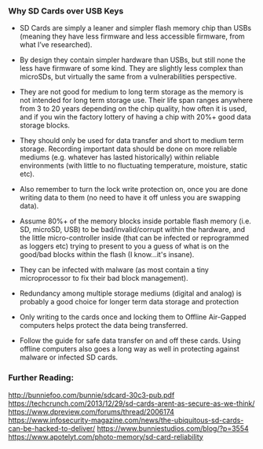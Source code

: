 ### Why SD Cards over USB Keys

- SD Cards are simply a leaner and simpler flash memory chip than USBs (meaning they have less firmware and less accessible firmware, from what I’ve researched).

- By design they contain simpler hardware than USBs, but still none the less have firmware of some kind. They are slightly less complex than microSDs, but virtually the same from a vulnerabilities perspective.

- They are not good for medium to long term storage as the memory is not intended for long term storage use. Their life span ranges anywhere from 3 to 20 years depending on the chip quality, how often it is used, and if you win the factory lottery of having a chip with 20%+ good data storage blocks.

- They should only be used for data transfer and short to medium term storage. Recording important data should be done on more reliable mediums (e.g. whatever has lasted historically) within reliable environments (with little to no fluctuating temperature, moisture, static etc).

- Also remember to turn the lock write protection on, once you are done writing data to them (no need to have it off unless you are swapping data).

- Assume 80%+ of the memory blocks inside portable flash memory (i.e. SD, microSD, USB) to be bad/invalid/corrupt within the hardware, and the little micro-controller inside (that can be infected or reprogrammed as loggers etc) trying to present to you a guess of what is on the good/bad blocks within the flash (I know...it's insane).

- They can be infected with malware (as most contain a tiny microprocessor to fix their bad block management).

- Redundancy among multiple storage mediums (digital and analog) is probably a good choice for longer term data storage and protection

- Only writing to the cards once and locking them to Offline Air-Gapped computers helps protect the data being transferred.

- Follow the guide for safe data transfer on and off these cards. Using offline computers also goes a long way as well in protecting against malware or infected SD cards.

### Further Reading:
http://bunniefoo.com/bunnie/sdcard-30c3-pub.pdf
https://techcrunch.com/2013/12/29/sd-cards-arent-as-secure-as-we-think/
https://www.dpreview.com/forums/thread/2006174
https://www.infosecurity-magazine.com/news/the-ubiquitous-sd-cards-can-be-hacked-to-deliver/ 
https://www.bunniestudios.com/blog/?p=3554
https://www.apotelyt.com/photo-memory/sd-card-reliability